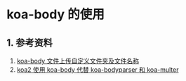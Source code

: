 # koa-body 的使用

## 1. 参考资料

1. [koa-body 文件上传自定义文件夹及文件名称](http://www.ptbird.cn/koa-body-diy-upload-dir-and-filename.html)
1. [koa2 使用 koa-body 代替 koa-bodyparser 和 koa-multer](http://www.ptbird.cn/koa-body.html)
